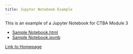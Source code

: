 ```yaml
---
title: Jupyter Notebook Example
---
```


This is an example of a Jupyter Notebook for CTBA Module 3

- [Sample Notebook.html](Sample_Notebook.html)
- [Sample Notebook.ipynb](Sample_Notebook.ipynb)


[Link to Homepage](https://stefan-aleksic.github.io/)
